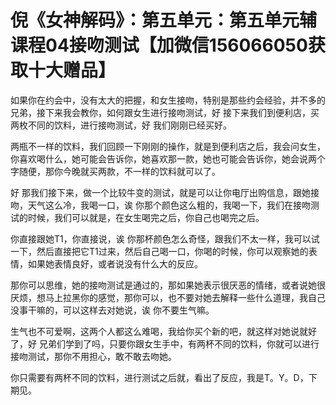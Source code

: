 # 倪《女神解码》：第五单元：第五单元辅课程04接吻测试【加微信156066050获取十大赠品】

如果你在约会中，没有太大的把握，和女生接吻，特别是那些约会经验，并不多的兄弟，接下来我会教你，如何跟女生进行接吻测试，好 接下来我们到便利店，买两枚不同的饮料，进行接吻测试，好 我们刚刚已经买好。

两瓶不一样的饮料，我们回顾一下刚刚的操作，就是到便利店之后，我会问女生，你喜欢喝什么，她可能会告诉你，她喜欢那一款，她也可能会告诉你，她会说两个字随便，那你今晚就买两款，不一样的饮料就可以了。

好 那我们接下来，做一个比较牛变的测试，就是可以让你电厅出购信息，跟她接吻，天气这么冷，我喝一口，诶 你那个颜色这么粗的，我喝一下，我们在接吻测试的时候，我们可以就是，在女生喝完之后，你自己也喝完之后。

你直接跟她T1，你直接说，诶 你那杯颜色怎么奇怪，跟我们不太一样，我可以试一下，然后直接把它T1过来，然后自己喝一口，你喝的时候，你可以观察她的表情，如果她表情良好，或者说没有什么大的反应。

那你可以思维，她的接吻测试是通过的，那如果她表示很厌恶的情绪，或者说她很厌烦，想马上拉黑你的感觉，那你可以，也不要对她去解释一些什么道理，我自己没事干嘛的，可以这样去对她说，诶 你不要生气嘛。

生气也不可爱啊，这两个人都这么难喝，我给你买个新的吧，就这样对她说就好了，好 兄弟们学到了吗，只要你跟女生手中，有两杯不同的饮料，你就可以进行接吻测试，那你不用担心，敢不敢去吻她。

你只需要有两杯不同的饮料，进行测试之后就，看出了反应，我是T。Y。D，下期见。